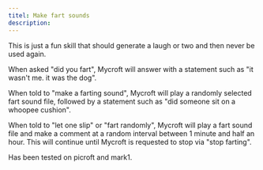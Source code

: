 ```yaml
---
titel: Make fart sounds
description: 
---
```

This is just a fun skill that should generate a laugh or two and then never be used again.

When asked "did you fart", Mycroft will answer with a statement such as "it wasn't me. it was the dog".

When told to "make a farting sound", Mycroft will play a randomly selected fart sound file, followed by a statement such as "did someone sit on a whoopee cushion".

When told to "let one slip" or "fart randomly", Mycroft will play a fart sound file and make a comment at a random interval between 1 minute and half an hour. This will continue until Mycroft is requested to stop via "stop farting".

Has been tested on picroft and mark1.
